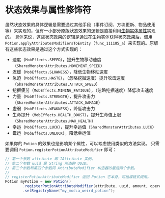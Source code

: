 # 状态效果与属性修饰符

虽然状态效果的具体逻辑是需要通过其他手段（事件订阅、方块更新、物品使用等）来实现的，但有一小部分原版状态效果的逻辑是直接利用[生物实体属性](../chapter-08/attribute/modifier.md)实现的。
具体来说，这些状态效果的逻辑是通过在生物实体获得状态效果后，调用 `Potion.applyAttributesModifiersToEntity`（`func_111185_a`）来实现的。原版有这些状态效果是通过这个方式实现的：

  - 速度（`MobEffects.SPEED`），提升生物移动速度（`SharedMonsterAttributes.MOVEMENT_SPEED`）
  - 迟缓（`MobEffects.SLOWNESS`），降低生物移动速度
  - 急迫（`MobEffects.HASTE`），（忽略挖掘速度）提升攻击速度（`SharedMonsterAttributes.ATTACK_SPEED`）
  - 挖掘疲劳（`MobEffects.MINING_FATIGUE`），（忽略挖掘速度）降低攻击速度
  - 力量（`MobEffects.STRENGTH`），提升攻击力（`SharedMonsterAttributes.ATTACK_DAMAGE`）
  - 虚弱（`MobEffects.WEAKNESS`），降低攻击力
  - 生命提升（`MobEffects.HEALTH_BOOST`），提升生命值上限（`SharedMonsterAttributes.MAX_HEALTH`）
  - 幸运（`MobEffects.LUCK`），提升幸运值（`SharedMonsterAttributes.LUCK`）
  - 霉运（`MobEffects.UNLUCK`），降低幸运值

如果你的 `Potion` 的效果也是影响某个属性，可以考虑使用类似的方法实现。
只需要调用 `Potion.registerPotionAttributeModifier` 即可：

```java
// 第一个参数 attribute 即 IAttribute 实例。
// 第二个参数 uuid 是 String 形态的 UUID。
// 第三个参数和第四个参数同 AttributeModifier 构造器的最后两个参数。
//
// registerPotionAttributeModifier 返回 Potion 它本身，可组成链式调用。
Potion myPotion = new Potion()
        .registerPotionAttributeModifier(attribute, uuid, amount, operation)
        .setRegistryName("my_mod:a_weird_potion");
```
